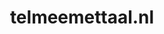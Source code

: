 ---
layout: post
title:  "telmeemettaal.nl"
internal_url:  "/dutchgov/telmeemettaal.nl.html"
subdomains_count: 5
all_subdomains_count: 5
urls_count: 5
ssl_rank: 0
http_rank: 61
url_link: /data/telmeemettaal.nl/urls.txt
all_subdomains_link: /data/telmeemettaal.nl/all_subdomains.txt
subdomains_link: /data/telmeemettaal.nl/subdomains.txt
categories: dutchgov
---